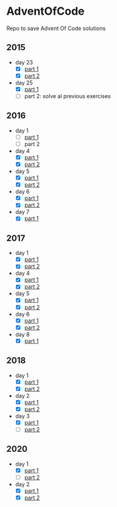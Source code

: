 # AdventOfCode
Repo to save Advent Of Code solutions

## 2015
- day 23
    - [x] [part 1](events/2015/day23/solutions.cpp)
    - [x] [part 2](events/2015/day23/solutions.cpp)

- day 25
    - [x] [part 1](events/2015/day25/solutions.cpp)
    - [ ] part 2: solve al previous exercises

## 2016
- day 1
    - [ ] [part 1](events/2016/day1/day1.py)
    - [ ] part 2

- day 4
    - [x] [part 1](events/2016/day4/day4.py)
    - [x] [part 2](events/2016/day4/day4.py)

- day 5
    - [x] [part 1](events/2016/day5/day5.py)
    - [x] [part 2](events/2016/day5/day5_part2.py)

- day 6
    - [x] [part 1](events/2016/day6/day6.py)
    - [x] [part 2](events/2016/day6/day6_part2.py)

- day 7
    - [x] [part 1](events/2016/day7/day7.py)

## 2017
- day 1
    - [x] [part 1](events/2017/day1/day1.cpp)
    - [x] [part 2](events/2017/day1/day1.cpp)

- day 4
    - [x] [part 1](events/2017/day4/solutions.cpp)
    - [x] [part 2](events/2017/day4/solutions.cpp)

- day 5
    - [x] [part 1](events/2017/day5/solutions.cpp)
    - [x] [part 2](events/2017/day5/solutions.cpp)

- day 6
    - [x] [part 1](events/2017/day6/solutions.cpp)
    - [x] [part 2](events/2017/day6/solutions.cpp)

- day 8
    - [x] [part 1](events/2017/day8/solutions.cpp)

## 2018
- day 1
    - [x] [part 1](events/2018/day1/solutions.cpp)
    - [x] [part 2](events/2018/day1/solutions.cpp)

- day 2
    - [x] [part 1](events/2018/day2/solutions.cpp)
    - [x] [part 2](events/2018/day2/solutions.cpp)

- day 3
    - [x] [part 1](events/2018/day3/solutions.cpp)
    - [ ] [part 2](events/2018/day2/solutions.cpp)

## 2020
- day 1
    - [x] [part 1](events/2020/day1/solutions.cpp)
    - [ ] [part 2](events/2020/day1/solutions.cpp)

- day 2
    - [x] [part 1](events/2020/day2/solutions.cpp)
    - [x] [part 2](events/2020/day2/solutions.cpp)